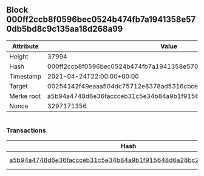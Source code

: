 ## Block 000ff2ccb8f0596bec0524b474fb7a1941358e570db5bd8c9c135aa18d268a99

Attribute | Value
--- | ---
Height | 37994
Hash | 000ff2ccb8f0596bec0524b474fb7a1941358e570db5bd8c9c135aa18d268a99
Timestamp | 2021-04-24T22:00:00+00:00
Target | 00254142f49eaaa504dc75712e8378ad5316cbcead634704b3734b6271167cc4
Merke root | a5b94a4748d6e36faccceb31c5e34b84a9b1f915648d6a28bc250a8163582f1c
Nonce | 3297171356

```

```

### Transactions

Hash | Amount
--- | ---
[a5b94a4748d6e36faccceb31c5e34b84a9b1f915648d6a28bc250a8163582f1c](a5b94a4748d6e36faccceb31c5e34b84a9b1f915648d6a28bc250a8163582f1c.md) | 10.00000000 SKEPTI 
